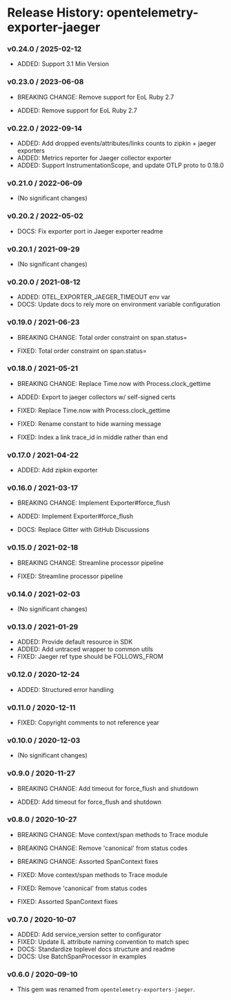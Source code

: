# Release History: opentelemetry-exporter-jaeger

### v0.24.0 / 2025-02-12

- ADDED: Support 3.1 Min Version

### v0.23.0 / 2023-06-08

- BREAKING CHANGE: Remove support for EoL Ruby 2.7

- ADDED: Remove support for EoL Ruby 2.7

### v0.22.0 / 2022-09-14

- ADDED: Add dropped events/attributes/links counts to zipkin + jaeger exporters
- ADDED: Metrics reporter for Jaeger collector exporter
- ADDED: Support InstrumentationScope, and update OTLP proto to 0.18.0

### v0.21.0 / 2022-06-09

- (No significant changes)

### v0.20.2 / 2022-05-02

- DOCS: Fix exporter port in Jaeger exporter readme

### v0.20.1 / 2021-09-29

- (No significant changes)

### v0.20.0 / 2021-08-12

- ADDED: OTEL_EXPORTER_JAEGER_TIMEOUT env var
- DOCS: Update docs to rely more on environment variable configuration

### v0.19.0 / 2021-06-23

- BREAKING CHANGE: Total order constraint on span.status=

- FIXED: Total order constraint on span.status=

### v0.18.0 / 2021-05-21

- BREAKING CHANGE: Replace Time.now with Process.clock_gettime

- ADDED: Export to jaeger collectors w/ self-signed certs
- FIXED: Replace Time.now with Process.clock_gettime
- FIXED: Rename constant to hide warning message
- FIXED: Index a link trace_id in middle rather than end

### v0.17.0 / 2021-04-22

- ADDED: Add zipkin exporter

### v0.16.0 / 2021-03-17

- BREAKING CHANGE: Implement Exporter#force_flush

- ADDED: Implement Exporter#force_flush
- DOCS: Replace Gitter with GitHub Discussions

### v0.15.0 / 2021-02-18

- BREAKING CHANGE: Streamline processor pipeline

- FIXED: Streamline processor pipeline

### v0.14.0 / 2021-02-03

- (No significant changes)

### v0.13.0 / 2021-01-29

- ADDED: Provide default resource in SDK
- ADDED: Add untraced wrapper to common utils
- FIXED: Jaeger ref type should be FOLLOWS_FROM

### v0.12.0 / 2020-12-24

- ADDED: Structured error handling

### v0.11.0 / 2020-12-11

- FIXED: Copyright comments to not reference year

### v0.10.0 / 2020-12-03

- (No significant changes)

### v0.9.0 / 2020-11-27

- BREAKING CHANGE: Add timeout for force_flush and shutdown

- ADDED: Add timeout for force_flush and shutdown

### v0.8.0 / 2020-10-27

- BREAKING CHANGE: Move context/span methods to Trace module
- BREAKING CHANGE: Remove 'canonical' from status codes
- BREAKING CHANGE: Assorted SpanContext fixes

- FIXED: Move context/span methods to Trace module
- FIXED: Remove 'canonical' from status codes
- FIXED: Assorted SpanContext fixes

### v0.7.0 / 2020-10-07

- ADDED: Add service_version setter to configurator
- FIXED: Update IL attribute naming convention to match spec
- DOCS: Standardize toplevel docs structure and readme
- DOCS: Use BatchSpanProcessor in examples

### v0.6.0 / 2020-09-10

- This gem was renamed from `opentelemetry-exporters-jaeger`.
